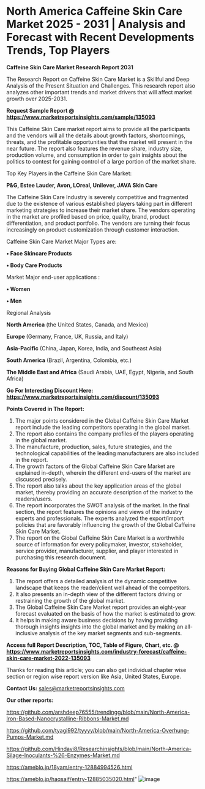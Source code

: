 # North America Caffeine Skin Care Market 2025 - 2031 | Analysis and Forecast with Recent Developments Trends, Top Players

<strong>Caffeine Skin Care Market Research Report 2031</strong>

The Research Report on Caffeine Skin Care Market is a Skillful and Deep Analysis of the Present Situation and Challenges. This research report also analyzes other important trends and market drivers that will affect market growth over 2025-2031.

<strong>Request Sample Report @ <a href=https://www.marketreportsinsights.com/sample/135093>https://www.marketreportsinsights.com/sample/135093</a></strong>

This Caffeine Skin Care market report aims to provide all the participants and the vendors will all the details about growth factors, shortcomings, threats, and the profitable opportunities that the market will present in the near future. The report also features the revenue share, industry size, production volume, and consumption in order to gain insights about the politics to contest for gaining control of a large portion of the market share.

Top Key Players in the Caffeine Skin Care Market:

<strong>P&G, Estee Lauder, Avon, LOreal, Unilever, JAVA Skin Care</strong>

The Caffeine Skin Care Industry is severely competitive and fragmented due to the existence of various established players taking part in different marketing strategies to increase their market share. The vendors operating in the market are profiled based on price, quality, brand, product differentiation, and product portfolio. The vendors are turning their focus increasingly on product customization through customer interaction.

Caffeine Skin Care Market Major Types are:

<strong>• Face Skincare Products

• Body Care Products</strong>

Market Major end-user applications :

<strong>• Women

• Men</strong>

Regional Analysis

</u><strong><b>North America</b></strong> (the United States, Canada, and Mexico)

<strong><b>Europe </b></strong>(Germany, France, UK, Russia, and Italy)

<strong><b>Asia-Pacific</b></strong> (China, Japan, Korea, India, and Southeast Asia)

<strong><b>South America</b></strong> (Brazil, Argentina, Colombia, etc.)

<strong><b>The Middle East and Africa</b></strong> (Saudi Arabia, UAE, Egypt, Nigeria, and South Africa)

<strong>Go For Interesting Discount Here: <a href=https://www.marketreportsinsights.com/discount/135093>https://www.marketreportsinsights.com/discount/135093</a></strong>

<strong>Points Covered in The Report:</strong>
<ol>
  <li>The major points considered in the Global Caffeine Skin Care Market report include the leading competitors operating in the global market.</li>
  <li>The report also contains the company profiles of the players operating in the global market.</li>
  <li>The manufacture, production, sales, future strategies, and the technological capabilities of the leading manufacturers are also included in the report.</li>
  <li>The growth factors of the Global Caffeine Skin Care Market are explained in-depth, wherein the different end-users of the market are discussed precisely.</li>
  <li>The report also talks about the key application areas of the global market, thereby providing an accurate description of the market to the readers/users.</li>
  <li>The report incorporates the SWOT analysis of the market. In the final section, the report features the opinions and views of the industry experts and professionals. The experts analyzed the export/import policies that are favorably influencing the growth of the Global Caffeine Skin Care Market.</li>
  <li>The report on the Global Caffeine Skin Care Market is a worthwhile source of information for every policymaker, investor, stakeholder, service provider, manufacturer, supplier, and player interested in purchasing this research document.</li>
</ol>
<strong>Reasons for Buying Global Caffeine Skin Care Market Report:</strong>

<ol>
  <li>The report offers a detailed analysis of the dynamic competitive landscape that keeps the reader/client well ahead of the competitors.</li>
  <li>It also presents an in-depth view of the different factors driving or restraining the growth of the global market.</li>
  <li>The Global Caffeine Skin Care Market report provides an eight-year forecast evaluated on the basis of how the market is estimated to grow.</li>
  <li>It helps in making aware business decisions by having providing thorough insights insights into the global market and by making an all-inclusive analysis of the key market segments and sub-segments.</li>
</ol>
<strong>Access full Report Description, TOC, Table of Figure, Chart, etc. @ <a href=https://www.marketreportsinsights.com/industry-forecast/caffeine-skin-care-market-2022-135093>https://www.marketreportsinsights.com/industry-forecast/caffeine-skin-care-market-2022-135093</a></strong>


Thanks for reading this article; you can also get individual chapter wise section or region wise report version like Asia, United States, Europe.

<strong>Contact Us:</strong>
sales@marketreportsinsights.com

<strong>Our other reports:</strong>

<a href=https://github.com/arshdeep76555/trendingg/blob/main/North-America-Iron-Based-Nanocrystalline-Ribbons-Market.md>https://github.com/arshdeep76555/trendingg/blob/main/North-America-Iron-Based-Nanocrystalline-Ribbons-Market.md</a>

<a href=https://github.com/tyagi992/tyyyy/blob/main/North-America-Overhung-Pumps-Market.md>https://github.com/tyagi992/tyyyy/blob/main/North-America-Overhung-Pumps-Market.md</a>

<a href=https://github.com/Hindavi8/Researchinsights/blob/main/North-America-Silage-Inoculants-%26-Enzymes-Market.md>https://github.com/Hindavi8/Researchinsights/blob/main/North-America-Silage-Inoculants-%26-Enzymes-Market.md</a>

<a href=https://ameblo.jp/18yam/entry-12884994526.html>https://ameblo.jp/18yam/entry-12884994526.html</a>

<a href=https://ameblo.jp/haqsaif/entry-12885035020.html>https://ameblo.jp/haqsaif/entry-12885035020.html</a>"
![image](https://github.com/user-attachments/assets/bb941ca3-f2ab-4dc0-aeb5-bbf2420ddc57)
